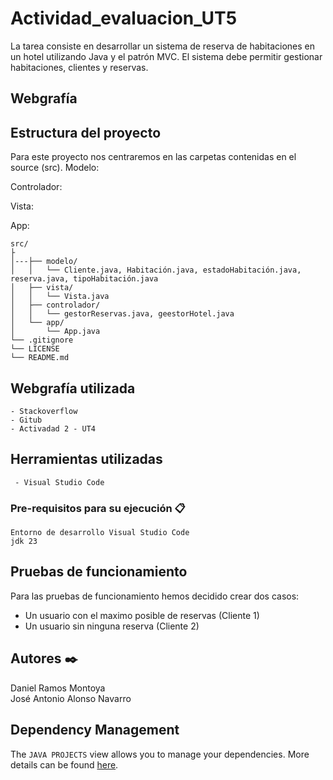 # Actividad_evaluacion_UT5
La tarea consiste en desarrollar un sistema de reserva de habitaciones en un hotel utilizando Java y el patrón MVC. 
El sistema debe permitir gestionar habitaciones, clientes y reservas.

## Webgrafía



## Estructura del proyecto
Para este proyecto nos centraremos en las carpetas contenidas en el source (src).
Modelo:

Controlador:

Vista:

App:


```
src/
├
│---├── modelo/
│   │   └── Cliente.java, Habitación.java, estadoHabitación.java, reserva.java, tipoHabitación.java
│   ├── vista/
│   │   └── Vista.java
│   ├── controlador/
│   │   └── gestorReservas.java, geestorHotel.java
│   └── app/
│       └── App.java
└── .gitignore
└── LICENSE
└── README.md
```

## Webgrafía utilizada

    - Stackoverflow
    - Gitub
    - Activadad 2 - UT4

## Herramientas utilizadas

     - Visual Studio Code

    
### Pre-requisitos para su ejecución 📋

```
Entorno de desarrollo Visual Studio Code
jdk 23
```

## Pruebas de funcionamiento

Para las pruebas de funcionamiento hemos decidido crear dos casos: 

- Un usuario con el maximo posible de reservas (Cliente 1)
- Un usuario sin ninguna reserva (Cliente 2)











## Autores ✒️
Daniel Ramos Montoya<br/>
José Antonio Alonso Navarro

## Dependency Management

The `JAVA PROJECTS` view allows you to manage your dependencies. More details can be found [here](https://github.com/microsoft/vscode-java-dependency#manage-dependencies).

